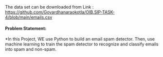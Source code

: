 

The data set can be downloaded from Link : https://github.com/Govardhanaraokotla/OIB.SIP-TASK-4/blob/main/emails.csv


#### Problem Statement:

*In this Project, WE use Python to build an email spam detector. Then, use machine learning to
train the spam detector to recognize and classify emails into spam and non-spam. 
